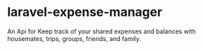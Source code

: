 # laravel-expense-manager
An Api for Keep track of your shared expenses and balances with housemates, trips, groups, friends, and family.
